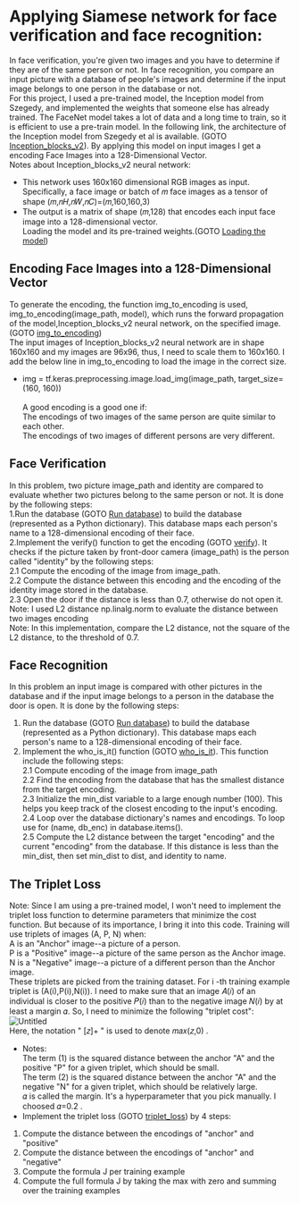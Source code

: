 # Applying Siamese network for face verification and face recognition: <br />
In face verification, you're given two images and you have to determine if they are of the same person or not. In face recognition, you compare an input picture with a database of people's images and determine if the input image belongs to one person in the database or not.<br />
For this project, I used a pre-trained model, the Inception model from Szegedy, and implemented the weights that someone else has already trained. The FaceNet model takes a lot of data and a long time to train, so it is efficient to use a pre-train model. In the following link, the architecture of the Inception model from Szegedy et al is available. (GOTO [Inception_blocks_v2](https://github.com/Afsaneh-Karami/Neural-Networks-and-Deep-Learning/blob/main/Face%20verification%20and%20face%20recognition/Inception_blocks_v2)). By applying this model on input images I get a encoding Face Images into a 128-Dimensional Vector. <br />
 Notes about Inception_blocks_v2 neural network: <br />
* This network uses 160x160 dimensional RGB images as input. Specifically, a face image or batch of 𝑚 face images as a tensor of shape (𝑚,𝑛𝐻,𝑛𝑊,𝑛𝐶)=(𝑚,160,160,3)<br />
* The output is a matrix of shape (𝑚,128) that encodes each input face image into a 128-dimensional vector.<br />
Loading the model and its pre-trained weights.(GOTO [Loading the model](https://github.com/Afsaneh-Karami/Neural-Networks-and-Deep-Learning/blob/main/Face%20verification%20and%20face%20recognition/Loading%20the%20model)) <br />
## Encoding Face Images into a 128-Dimensional Vector
To generate the encoding, the function img_to_encoding is used,  img_to_encoding(image_path, model), which runs the forward propagation of the model,Inception_blocks_v2 neural network, on the specified image.(GOTO [img_to_encoding](https://github.com/Afsaneh-Karami/Neural-Networks-and-Deep-Learning/blob/main/Face%20verification%20and%20face%20recognition/img_to_encoding)) <br /> 
The input images of Inception_blocks_v2 neural network are in shape 160x160 and my images are 96x96, thus, I need to scale them to 160x160. I add the below line in img_to_encoding to load the image in the correct size.
* img = tf.keras.preprocessing.image.load_img(image_path, target_size=(160, 160)) <br /><br />
A good encoding is a good one if:<br />
The encodings of two images of the same person are quite similar to each other.<br />
The encodings of two images of different persons are very different.<br />

## Face Verification
In this problem, two picture image_path and identity are compared to evaluate whether two pictures belong to the same person or not. It is done by the following steps:<br />
1.Run the database (GOTO [Run database](https://github.com/Afsaneh-Karami/Neural-Networks-and-Deep-Learning/blob/main/Face%20verification%20and%20face%20recognition/Run%20database)) to build the database (represented as a Python dictionary). This database maps each person's name to a 128-dimensional encoding of their face.<br />
2.Implement the verify() function to get the encoding (GOTO [verify](https://github.com/Afsaneh-Karami/Neural-Networks-and-Deep-Learning/blob/main/Face%20verification%20and%20face%20recognition/verify)). It checks if the picture taken by front-door camera (image_path) is the person called "identity" by the following steps:<br />
2.1 Compute the encoding of the image from image_path.<br />
2.2 Compute the distance between this encoding and the encoding of the identity image stored in the database.<br />
2.3 Open the door if the distance is less than 0.7, otherwise do not open it.<br />
Note: I used L2 distance np.linalg.norm to evaluate the distance between two images encoding <br />
Note: In this implementation, compare the L2 distance, not the square of the L2 distance, to the threshold of 0.7.
## Face Recognition
In this problem an input image is compared with other pictures in the database and if the input image belongs to a person in the database the door is open. It is done by the following steps:
1. Run the database (GOTO [Run database](https://github.com/Afsaneh-Karami/Neural-Networks-and-Deep-Learning/blob/main/Face%20verification%20and%20face%20recognition/Run%20database)) to build the database (represented as a Python dictionary). This database maps each person's name to a 128-dimensional encoding of their face.<br />
2. Implement the who_is_it() function (GOTO [who_is_it](https://github.com/Afsaneh-Karami/Neural-Networks-and-Deep-Learning/blob/main/Face%20verification%20and%20face%20recognition/who_is_it)). This function include the following steps: <br />
2.1 Compute encoding of the image from image_path<br />
2.2 Find the encoding from the database that has the smallest distance from the target encoding.<br />
2.3 Initialize the min_dist variable to a large enough number (100). This helps you keep track of the closest encoding to the input's encoding.<br />
2.4 Loop over the database dictionary's names and encodings. To loop use for (name, db_enc) in database.items().<br />
2.5 Compute the L2 distance between the target "encoding" and the current "encoding" from the database. If this distance is less than the min_dist, then set min_dist to dist, and identity to name.<br />
## The Triplet Loss
Note: Since I am using a pre-trained model, I won't need to implement the triplet loss function to determine parameters that minimize the cost function. But because of its importance, I bring it into this code.
Training will use triplets of images  (A, P, N) when:<br />
A is an "Anchor" image--a picture of a person.<br />
P is a "Positive" image--a picture of the same person as the Anchor image.<br />
N is a "Negative" image--a picture of a different person than the Anchor image.<br />
These triplets are picked from the training dataset. For i -th training example triplet is (A(i),P(i),N(i)).
I need to make sure that an image 𝐴(𝑖) of an individual is closer to the positive  𝑃(𝑖)  than to the negative image 𝑁(𝑖) by at least a margin 𝛼. So, I need to minimize the following "triplet cost":<br />
![Untitled](https://user-images.githubusercontent.com/78735911/162184994-bb32758d-914a-497e-aae3-1fb4c0a29f8b.png)<br />
Here, the notation " [𝑧]+ " is used to denote  𝑚𝑎𝑥(𝑧,0) .
* Notes:<br />
The term (1) is the squared distance between the anchor "A" and the positive "P" for a given triplet, which should be small.<br />
The term (2) is the squared distance between the anchor "A" and the negative "N" for a given triplet, which should be relatively large. <br />
𝛼  is called the margin. It's a hyperparameter that you pick manually. I choosed 𝛼=0.2 .<br />
* Implement the triplet loss (GOTO [triplet_loss](https://github.com/Afsaneh-Karami/Neural-Networks-and-Deep-Learning/blob/main/Face%20verification%20and%20face%20recognition/triplet_loss)) by 4 steps:<br />
1. Compute the distance between the encodings of "anchor" and "positive" <br />
2. Compute the distance between the encodings of "anchor" and "negative" <br />
3. Compute the formula J per training example <br />
4. Compute the full formula J by taking the max with zero and summing over the training examples <br />






